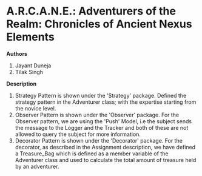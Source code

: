 # A.R.C.A.N.E.: Adventurers of the Realm: Chronicles of Ancient Nexus Elements

**Authors**

1. Jayant Duneja
2. Tilak Singh


**Description**
1. Strategy Pattern is shown under the 'Strategy' package. Defined the strategy pattern in the Adventurer class; with the expertise starting from the novice level.
2. Observer Pattern is shown under the 'Observer' package. For the Observer pattern, we are using the 'Push' Model, i.e the subject sends the message to the Logger and the Tracker and both of these are not allowed to query the subject for more information. 
3. Decorator Pattern is shown under the 'Decorator' package. For the decorator, as described in the Assignment description, we have defined a Treasure_Bag which is defined as a member variable of the Adventurer class and used to calculate the total amount of treasure held by an adventurer. 
